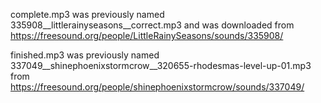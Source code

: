 complete.mp3 was previously named 335908__littlerainyseasons__correct.mp3
and was downloaded from https://freesound.org/people/LittleRainySeasons/sounds/335908/

finished.mp3 was previously named 337049__shinephoenixstormcrow__320655-rhodesmas-level-up-01.mp3 from
https://freesound.org/people/shinephoenixstormcrow/sounds/337049/